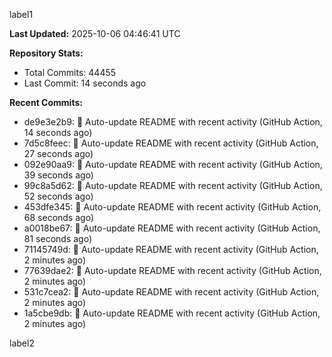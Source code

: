 
label1 
<!-- ACTIVITY_START -->
**Last Updated:** 2025-10-06 04:46:41 UTC

**Repository Stats:**
- Total Commits: 44455
- Last Commit: 14 seconds ago

**Recent Commits:**
- de9e3e2b9: 🤖 Auto-update README with recent activity (GitHub Action, 14 seconds ago)
- 7d5c8feec: 🤖 Auto-update README with recent activity (GitHub Action, 27 seconds ago)
- 092e90aa9: 🤖 Auto-update README with recent activity (GitHub Action, 39 seconds ago)
- 99c8a5d62: 🤖 Auto-update README with recent activity (GitHub Action, 52 seconds ago)
- 453dfe345: 🤖 Auto-update README with recent activity (GitHub Action, 68 seconds ago)
- a0018be67: 🤖 Auto-update README with recent activity (GitHub Action, 81 seconds ago)
- 71145749d: 🤖 Auto-update README with recent activity (GitHub Action, 2 minutes ago)
- 77639dae2: 🤖 Auto-update README with recent activity (GitHub Action, 2 minutes ago)
- 531c7cea2: 🤖 Auto-update README with recent activity (GitHub Action, 2 minutes ago)
- 1a5cbe9db: 🤖 Auto-update README with recent activity (GitHub Action, 2 minutes ago)
<!-- ACTIVITY_END -->

label2
